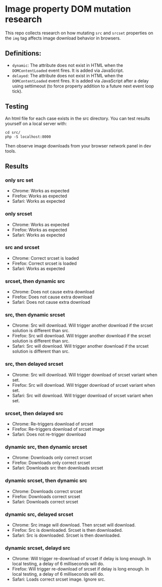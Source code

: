 # Image property DOM mutation research 

This repo collects research on how mutating `src` and `srcset` properties on the `img` tag affects image download behavior in browsers. 

## Definitions:

- `dynamic`: The attribute does not exist in HTML when the `DOMContentLoaded` event fires. It is added via JavaScript.
- `delayed`: The attribute does not exist in HTML when the `DOMContentLoaded` event fires. It is added via JavaScript after a delay using settimeout (to force property addition to a future next event loop tick).

## Testing

An html file for each case exists in the src directory. You can test results yourself on a local server with:

```shell
cd src/ 
php -S localhost:8000
```

Then observe image downloads from your browser network panel in dev tools.

## Results

### only src set

- Chrome: Works as expected
- Firefox: Works as expected
- Safari: Works as expected

### only srcset

- Chrome: Works as expected
- Firefox: Works as expected
- Safari: Works as expected

### src and srcset

- Chrome: Correct srcset is loaded 
- Firefox: Correct srcset is loaded 
- Safari: Works as expected

### srcset, then dynamic src

- Chrome: Does not cause extra download
- Firefox: Does not cause extra download
- Safari: Does not cause extra download

### src, then dynamic srcset

- Chrome: Src will download. Will trigger another download if the srcset solution is different than src.
- Firefox: Src will download. Will trigger another download if the srcset solution is different than src.
- Safari: Src will download. Will trigger another download if the srcset solution is different than src.

### src, then delayed srcset

- Chrome: Src will download. Will trigger download of srcset variant when set.
- Firefox:  Src will download. Will trigger download of srcset variant when set.
- Safari:  Src will download. Will trigger download of srcset variant when set.

### srcset, then delayed src

- Chrome: Re-triggers download of srcset
- Firefox: Re-triggers download of srcset image
- Safari: Does not re-trigger download

### dynamic src, then dynamic srcset

- Chrome: Downloads only correct srcset
- Firefox: Downloads only correct srcset
- Safari: Downloads src then downloads srcset

### dynamic srcset, then dynamic src

- Chrome: Downloads correct srcset
- Firefox: Downloads correct srcset
- Safari: Downloads correct srcset

### dynamic src, delayed srcset 

- Chrome: Src image will download. Then srcset will download.
- Firefox: Src is downloaded. Srcset is then downloaded.
- Safari: Src is downloaded. Srcset is then downloaded.

### dynamic srcset, delayd src

- Chrome: Will trigger re-download of srcset if delay is long enough. In local testing, a delay of 6 milliseconds will do.
- Firefox: Will trigger re-download of srcset if delay is long enough. In local testing, a delay of 6 milliseconds will do.
- Safari: Loads correct srcset image. Ignore src.